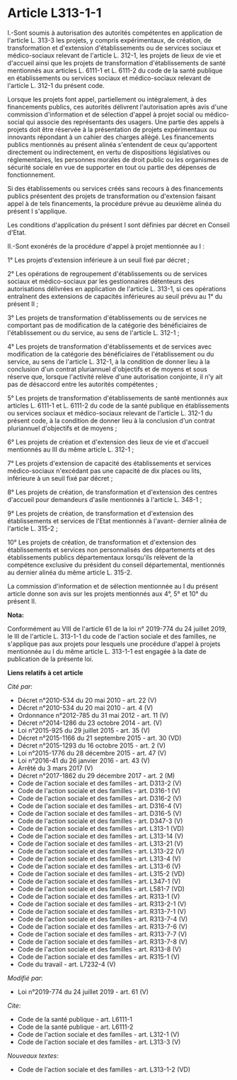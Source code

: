 # Article L313-1-1

I.-Sont soumis à autorisation des autorités compétentes en application de l'article L. 313-3 les projets, y compris
expérimentaux, de création, de transformation et d'extension d'établissements ou de services sociaux et médico-sociaux
relevant de l'article L. 312-1, les projets de lieux de vie et d'accueil ainsi que les projets de transformation
d'établissements de santé mentionnés aux articles L. 6111-1 et L. 6111-2 du code de la santé publique en établissements ou
services sociaux et médico-sociaux relevant de l'article L. 312-1 du présent code. 

Lorsque les projets font appel, partiellement ou intégralement, à des financements publics, ces autorités délivrent
l'autorisation après avis d'une commission d'information et de sélection d'appel à projet social ou médico-social qui associe
des représentants des usagers. Une partie des appels à projets doit être réservée à la présentation de projets expérimentaux
ou innovants répondant à un cahier des charges allégé. Les financements publics mentionnés au présent alinéa s'entendent de
ceux qu'apportent directement ou indirectement, en vertu de dispositions législatives ou réglementaires, les personnes
morales de droit public ou les organismes de sécurité sociale en vue de supporter en tout ou partie des dépenses de
fonctionnement. 

Si des établissements ou services créés sans recours à des financements publics présentent des projets de transformation ou
d'extension faisant appel à de tels financements, la procédure prévue au deuxième alinéa du présent I s'applique. 

Les conditions d'application du présent I sont définies par décret en Conseil d'Etat. 

II.-Sont exonérés de la procédure d'appel à projet mentionnée au I : 

1° Les projets d'extension inférieure à un seuil fixé par décret ; 

2° Les opérations de regroupement d'établissements ou de services sociaux et médico-sociaux par les gestionnaires détenteurs
des autorisations délivrées en application de l'article L. 313-1, si ces opérations entraînent des extensions de capacités
inférieures au seuil prévu au 1° du présent II ; 

3° Les projets de transformation d'établissements ou de services ne comportant pas de modification de la catégorie des
bénéficiaires de l'établissement ou du service, au sens de l'article L. 312-1 ; 

4° Les projets de transformation d'établissements et de services avec modification de la catégorie des bénéficiaires de
l'établissement ou du service, au sens de l'article L. 312-1, à la condition de donner lieu à la conclusion d'un contrat
pluriannuel d'objectifs et de moyens et sous réserve que, lorsque l'activité relève d'une autorisation conjointe, il n'y ait
pas de désaccord entre les autorités compétentes ; 

5° Les projets de transformation d'établissements de santé mentionnés aux articles L. 6111-1 et L. 6111-2 du code de la santé
publique en établissements ou services sociaux et médico-sociaux relevant de l'article L. 312-1 du présent code, à la
condition de donner lieu à la conclusion d'un contrat pluriannuel d'objectifs et de moyens ; 

6° Les projets de création et d'extension des lieux de vie et d'accueil mentionnés au III du même article L. 312-1 ; 

7° Les projets d'extension de capacité des établissements et services médico-sociaux n'excédant pas une capacité de dix
places ou lits, inférieure à un seuil fixé par décret ; 

8° Les projets de création, de transformation et d'extension des centres d'accueil pour demandeurs d'asile mentionnés à
l'article L. 348-1 ; 

9° Les projets de création, de transformation et d'extension des établissements et services de l'Etat mentionnés à l'avant-
dernier alinéa de l'article L. 315-2 ; 

10° Les projets de création, de transformation et d'extension des établissements et services non personnalisés des
départements et des établissements publics départementaux lorsqu'ils relèvent de la compétence exclusive du président du
conseil départemental, mentionnés au dernier alinéa du même article L. 315-2. 

La commission d'information et de sélection mentionnée au I du présent article donne son avis sur les projets mentionnés aux
4°, 5° et 10° du présent II.

**Nota:**

Conformément au VIII de l'article 61 de la loi n° 2019-774 du 24 juillet 2019, le III de l'article L. 313-1-1 du code de
l'action sociale et des familles, ne s'applique pas aux projets pour lesquels une procédure d'appel à projets mentionnée au I
du même article L. 313-1-1 est engagée à la date de publication de la présente loi.

**Liens relatifs à cet article**

_Cité par_:

  - Décret n°2010-534 du 20 mai 2010 - art. 22 (V)
  - Décret n°2010-534 du 20 mai 2010 - art. 4 (V)
  - Ordonnance n°2012-785 du 31 mai 2012 - art. 11 (V)
  - Décret n°2014-1286 du 23 octobre 2014 - art. (V)
  - Loi n°2015-925 du 29 juillet 2015 - art. 35 (V)
  - Décret n°2015-1166 du 21 septembre 2015 - art. 30 (VD)
  - Décret n°2015-1293 du 16 octobre 2015 - art. 2 (V)
  - Loi n°2015-1776 du 28 décembre 2015 - art. 47 (V)
  - Loi n°2016-41 du 26 janvier 2016 - art. 43 (V)
  - Arrêté du 3 mars 2017 (V)
  - Décret n°2017-1862 du 29 décembre 2017 - art. 2 (M)
  - Code de l'action sociale et des familles - art. D313-2 (V)
  - Code de l'action sociale et des familles - art. D316-1 (V)
  - Code de l'action sociale et des familles - art. D316-2 (V)
  - Code de l'action sociale et des familles - art. D316-4 (V)
  - Code de l'action sociale et des familles - art. D316-5 (V)
  - Code de l'action sociale et des familles - art. D347-3 (V)
  - Code de l'action sociale et des familles - art. L313-1 (VD)
  - Code de l'action sociale et des familles - art. L313-14 (V)
  - Code de l'action sociale et des familles - art. L313-21 (V)
  - Code de l'action sociale et des familles - art. L313-22 (V)
  - Code de l'action sociale et des familles - art. L313-4 (V)
  - Code de l'action sociale et des familles - art. L313-6 (V)
  - Code de l'action sociale et des familles - art. L315-2 (VD)
  - Code de l'action sociale et des familles - art. L347-1 (V)
  - Code de l'action sociale et des familles - art. L581-7 (VD)
  - Code de l'action sociale et des familles - art. R313-1 (V)
  - Code de l'action sociale et des familles - art. R313-2-1 (V)
  - Code de l'action sociale et des familles - art. R313-7-1 (V)
  - Code de l'action sociale et des familles - art. R313-7-4 (V)
  - Code de l'action sociale et des familles - art. R313-7-6 (V)
  - Code de l'action sociale et des familles - art. R313-7-7 (V)
  - Code de l'action sociale et des familles - art. R313-7-8 (V)
  - Code de l'action sociale et des familles - art. R313-8 (V)
  - Code de l'action sociale et des familles - art. R315-1 (V)
  - Code du travail - art. L7232-4 (V)

_Modifié par_:

  - Loi n°2019-774 du 24 juillet 2019 - art. 61 (V)

_Cite_:

  - Code de la santé publique - art. L6111-1
  - Code de la santé publique - art. L6111-2
  - Code de l'action sociale et des familles - art. L312-1 (V)
  - Code de l'action sociale et des familles - art. L313-3 (V)

_Nouveaux textes_:

  - Code de l'action sociale et des familles - art. L313-1-2 (VD)
